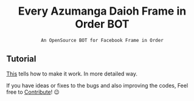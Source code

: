 <h1 align="center">Every Azumanga Daioh Frame in Order BOT</h1>

<div align="center">

`An OpenSource BOT for Facebook Frame in Order`<br>

</div>


## Tutorial
[This](https://github.com/fearocanity/ebtrfio-template) tells how to make it work. In more detailed way.

If you have ideas or fixes to the bugs and also improving the codes, Feel free to [Contribute](./CONTRIBUTING.md)! 😉
</div>

